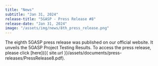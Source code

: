 ```yaml
---
title: "News"
subtitle: "Jan 31, 2024"
release-title: "5GASP - Press Release #8"
release-date: "Jan 31, 2024"
image: "/assets/img/news/8th_press_release.png"
---
```


The eighth 5GASP press release was published on our official website. It unveils the 5GASP Project Testing Results. To access the press release, please click [here]({{ site.url }}/assets/documents/press-releases/PressRelease8.pdf).
